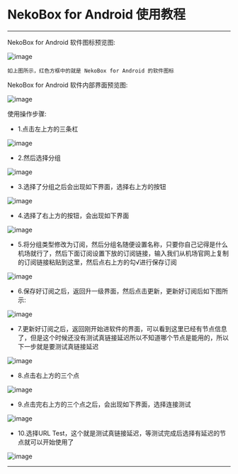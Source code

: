 # NekoBox for Android 使用教程

----------------------

NekoBox for Android 软件图标预览图:

![image](/picture/中文版机场帮助文档/42.png)

    如上图所示，红色方框中的就是 NekoBox for Android 的软件图标

NekoBox for Android 软件内部界面预览图:

![image](/picture/中文版机场帮助文档/43.png)

使用操作步骤:

- 1.点击左上方的三条杠

![image](/picture/中文版机场帮助文档/43.png)

- 2.然后选择分组

![image](/picture/中文版机场帮助文档/44.png)

- 3.选择了分组之后会出现如下界面，选择右上方的按钮

![image](/picture/中文版机场帮助文档/45.png)

- 4.选择了右上方的按钮，会出现如下界面

![image](/picture/中文版机场帮助文档/46.png)

- 5.将分组类型修改为订阅，然后分组名随便设置名称，只要你自己记得是什么机场就行了，然后下面订阅设置下放的订阅链接，输入我们从机场官网上复制的订阅链接粘贴到这里，然后点右上方的勾√进行保存订阅

![image](/picture/中文版机场帮助文档/47.png)

- 6.保存好订阅之后，返回升一级界面，然后点击更新，更新好订阅后如下图所示:

![image](/picture/中文版机场帮助文档/48.png)

- 7.更新好订阅之后，返回刚开始进软件的界面，可以看到这里已经有节点信息了，但是这个时候还没有测试真链接延迟所以不知道哪个节点是能用的，所以下一步就是要测试真链接延迟

![image](/picture/中文版机场帮助文档/49.png)

- 8.点击右上方的三个点

![image](/picture/中文版机场帮助文档/49.png)

- 9.点击完右上方的三个点之后，会出现如下界面，选择连接测试

![image](/picture/中文版机场帮助文档/50.png)

- 10.选择URL Test，这个就是测试真链接延迟，等测试完成后选择有延迟的节点就可以开始使用了

![image](/picture/中文版机场帮助文档/51.png)

----------------------